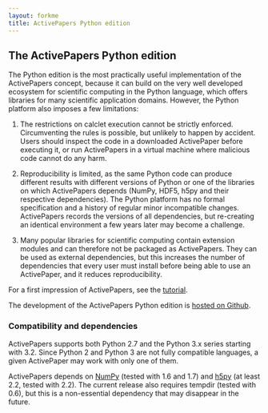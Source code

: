 ```yaml
---
layout: forkme
title: ActivePapers Python edition
---
```


## The ActivePapers Python edition

The Python edition is the most practically useful implementation of
the ActivePapers concept, because it can build on the very well
developed ecosystem for scientific computing in the Python language,
which offers libraries for many scientific application domains.
However, the Python platform also imposes a few limitations:

 1. The restrictions on calclet execution cannot be strictly
    enforced. Circumventing the rules is possible, but unlikely
    to happen by accident. Users should inspect the code in a
    downloaded ActivePaper before executing it, or run ActivePapers
    in a virtual machine where malicious code cannot do any harm.
    
 2. Reproducibility is limited, as the same Python code can produce
    different results with different versions of Python or one of the
    libraries on which ActivePapers depends (NumPy, HDF5, h5py and
    their respective dependencies). The Python platform has no
    formal specification and a history of regular minor incompatible
    changes. ActivePapers records the versions of all dependencies,
    but re-creating an identical environment a few years later may
    become a challenge.
 
 3. Many popular libraries for scientific computing contain extension
    modules and can therefore not be packaged as ActivePapers. They
    can be used as external dependencies, but this increases the
    number of dependencies that every user must install before being
    able to use an ActivePaper, and it reduces reproducibility.

For a first impression of ActivePapers, see the [tutorial](tutorial.html).

The development of the ActivePapers Python edition is
[hosted on Github](http://github.com/activepapers/activepapers-python).

### Compatibility and dependencies

ActivePapers supports both Python 2.7 and the Python 3.x series
starting with 3.2. Since Python 2 and Python 3 are not fully compatible
languages, a given ActivePaper may work with only one of them.

ActivePapers depends on [NumPy](http://numpy.scipy.org/) (tested
with 1.6 and 1.7) and [h5py](http://www.h5py.org) (at least 2.2,
tested with 2.2). The current release also requires tempdir (tested
with 0.6), but this is a non-essential dependency that may disappear
in the future.
